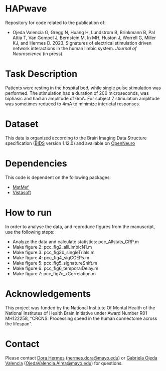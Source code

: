 # HAPwave
Repository for code related to the publication of: 
- Ojeda Valencia G, Gregg N, Huang H, Lundstrom B, Brinkmann B, Pal Attia T, Van Gompel J, Bernstein M, In MH, Huston J, Worrell G, Miller KJ, and Hermes D. 2023. Signatures of electrical stimulation driven network interactions in the human limbic system. _Journal of Neuroscience_ (in press).

# Task Description
Patients were resting in the hospital bed, while single pulse stimulation was performed. The stimulation had a duration of 200 microseconds, was biphasic and had an amplitude of 6mA. For subject 7 stimulation amplitude was sometimes reduced to 4mA to minimize interictal responses.

# Dataset
This data is organized according to the Brain Imaging Data Structure specification ([BIDS](https://bids-specification.readthedocs.io/en/stable/) version 1.12.0) and available on [OpenNeuro](https://openneuro.org/datasets/ds004696)

# Dependencies
This code is dependent on the following packages:
- [MatMef](https://github.com/MaxvandenBoom/matmef)
- [Vistasoft](https://github.com/vistalab/vistasoft)

# How to run
In order to analyse the data, and reproduce figures from the manuscript, use the following steps:
- Analyze the data and calculate statistics: pcc_Allstats_CRP.m
- Make figure 2: pcc_fig2_allLimbicN1.m 
- Make figure 3: pcc_fig3b_singleTrials.m
- Make figure 4: pcc_fig4_sigCCEPs.m
- Make figure 5: pcc_fig5_signatureShift.m
- Make figure 6: pcc_fig6_temporalDelay.m
- Make figure 7: pcc_fig7c_xCorrelation.m



# Acknowledgements
This project was funded by the National Institute Of Mental Health of the National Institutes of Health Brain Initiative under Award Number R01 MH122258, “CRCNS: Processing speed in the human connectome across the lifespan". 

# Contact
Please contact [Dora Hermes](https://github.com/dorahermes) (hermes.dora@mayo.edu) or [Gabriela Ojeda Valencia](https://github.com/GabOjVa) (OjedaValencia.Alma@mayo.edu) for questions.
